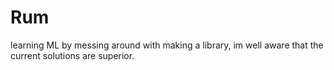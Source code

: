 # Rum

learning ML by messing around with making a library, im well aware that the current solutions are superior.
